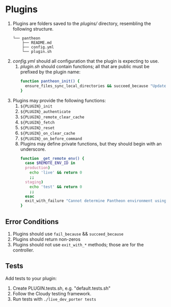 # Plugins

1. Plugins are folders saved to the _plugins/_ directory, resembling the following structure.
    ```
    └── pantheon
        ├── README.md
        ├── config.yml
        └── plugin.sh
    ```
2. _config.yml_ should all configuration that the plugin is expecting to use.
   1. _plugin.sh_ should contain functions; all that are public must be prefixed by the plugin name:
       ```bash
       function pantheon_init() {
         ensure_files_sync_local_directories && succeed_because "Updated fetch structure at $(path_unresolve "$APP_ROOT" "$FETCH_FILES_PATH")"
       }
       ```
3. Plugins may provide the following functions:
    1. `${PLUGIN}_init`
    2. `${PLUGIN}_authenticate`
    3. `${PLUGIN}_remote_clear_cache`
    4. `${PLUGIN}_fetch`
    5. `${PLUGIN}_reset`
    6. `${PLUGIN}_on_clear_cache`
    6. `${PLUGIN}_on_before_command`
    7. Plugins may define private functions, but they should begin with an underscore.
       ```bash
       function _get_remote_env() {
         case $REMOTE_ENV_ID in
         production)
           echo 'live' && return 0
           ;;
         staging)
           echo 'test' && return 0
           ;;
         esac
         exit_with_failure "Cannot determine Pantheon environment using $REMOTE_ENV_ID"
       }
        ```

## Error Conditions

1. Plugins should use `fail_because` && `succeed_because`
2. Plugins should return non-zeros
3. Plugins should not use `exit_with_*` methods; those are for the controller.

## Tests

Add tests to your plugin:

1. Create PLUGIN.tests.sh, e.g. "default.tests.sh"
2. Follow the Cloudy testing framework.
3. Run tests with `./live_dev_porter tests`
